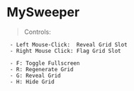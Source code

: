 # MySweeper


  > Controls:

     - Left Mouse-Click:  Reveal Grid Slot
     - Right Mouse Click: Flag Grid Slot

     - F: Toggle Fullscreen
     - R: Regenerate Grid
     - G: Reveal Grid
     - H: Hide Grid
